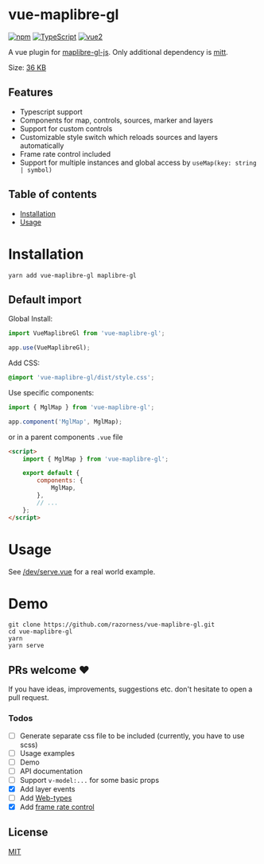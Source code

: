 # vue-maplibre-gl

[![npm](https://img.shields.io/npm/v/vue-maplibre-gl.svg?style=flat-square)](https://www.npmjs.com/package/vue-maplibre-gl)
[![TypeScript](https://img.shields.io/badge/-Typescript-informational?style=flat-square)](https://www.typescriptlang.org/)
[![vue2](https://img.shields.io/badge/vue-3.x-brightgreen.svg?style=flat-square)](https://vuejs.org/)

A vue plugin for [maplibre-gl-js](https://github.com/maplibre/maplibre-gl-js). Only additional dependency is [mitt](https://github.com/developit/mitt).

Size: [36 KB](https://bundlephobia.com/package/vue-maplibre-gl)

## Features

-   Typescript support
-   Components for map, controls, sources, marker and layers
-   Support for custom controls
-   Customizable style switch which reloads sources and layers automatically
-   Frame rate control included
-   Support for multiple instances and global access by `useMap(key: string | symbol)`

## Table of contents

-   [Installation](#installation)
-   [Usage](#usage)

# Installation

```shell
yarn add vue-maplibre-gl maplibre-gl
```

## Default import

Global Install:

```typescript
import VueMaplibreGl from 'vue-maplibre-gl';

app.use(VueMaplibreGl);
```

Add CSS:

```css
@import 'vue-maplibre-gl/dist/style.css';
```

Use specific components:

```typescript
import { MglMap } from 'vue-maplibre-gl';

app.component('MglMap', MglMap);
```

or in a parent components `.vue` file

```html
<script>
	import { MglMap } from 'vue-maplibre-gl';

	export default {
		components: {
			MglMap,
		},
		// ...
	};
</script>
```

# Usage

See [/dev/serve.vue](https://github.com/razorness/vue-maplibre-gl/blob/master/dev/serve.vue) for a real world example.

# Demo

```shell
git clone https://github.com/razorness/vue-maplibre-gl.git
cd vue-maplibre-gl
yarn
yarn serve
```

## PRs welcome ♥

If you have ideas, improvements, suggestions etc. don't hesitate to open a pull request.

### Todos

-   [ ] Generate separate css file to be included (currently, you have to use scss)
-   [ ] Usage examples
-   [ ] Demo
-   [ ] API documentation
-   [ ] Support `v-model:...` for some basic props
-   [x] Add layer events
-   [ ] Add [Web-types](https://github.com/JetBrains/web-types)
-   [x] Add [frame rate control](https://github.com/mapbox/mapbox-gl-framerate)

## License

[MIT](http://opensource.org/licenses/MIT)
